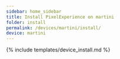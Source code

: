 ```yaml
---
sidebar: home_sidebar
title: Install PixelExperience on martini
folder: install
permalink: /devices/martini/install/
device: martini
---
```

{% include templates/device_install.md %}
